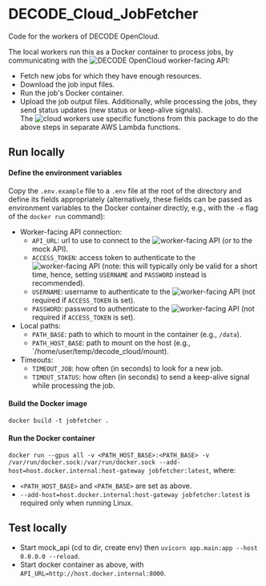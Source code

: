 # DECODE_Cloud_JobFetcher
Code for the workers of DECODE OpenCloud.

The local workers run this as a Docker container to process jobs, by communicating with the ![DECODE OpenCloud worker-facing API](https://github.com/ries-lab/DECODE_Cloud_WorkerAPI):
 - Fetch new jobs for which they have enough resources.
 - Download the job input files.
 - Run the job's Docker container.
 - Upload the job output files.
Additionally, while processing the jobs, they send status updates (new status or keep-alive signals).  
The ![cloud workers](https://github.com/ries-lab/DECODE_AWS_Infrastructure/tree/main/stack/worker/runtime/jobs_handler) use specific functions from this package to do the above steps in separate AWS Lambda functions.

## Run locally
#### Define the environment variables
Copy the `.env.example` file to a `.env` file at the root of the directory and define its fields appropriately (alternatively, these fields can be passed as environment variables to the Docker container directly, e.g., with the `-e` flag of the `docker run` command):
  - Worker-facing API connection:
    - `API_URL`: url to use to connect to the ![worker-facing API](https://github.com/ries-lab/DECODE_Cloud_WorkerAPI) (or to the mock API).
    - `ACCESS_TOKEN`: access token to authenticate to the ![worker-facing API](https://github.com/ries-lab/DECODE_Cloud_WorkerAPI) (note: this will typically only be valid for a short time, hence, setting `USERNAME` and `PASSWORD` instead is recommended).
    - `USERNAME`: username to authenticate to the ![worker-facing API](https://github.com/ries-lab/DECODE_Cloud_WorkerAPI) (not required if `ACCESS_TOKEN` is set).
    - `PASSWORD`: password to authenticate to the ![worker-facing API](https://github.com/ries-lab/DECODE_Cloud_WorkerAPI) (not required if `ACCESS_TOKEN` is set).
  - Local paths:
    - `PATH_BASE`: path to which to mount in the container (e.g., `/data`).
    - `PATH_HOST_BASE`: path to mount on the host (e.g., `/home/user/temp/decode_cloud/mount).
  - Timeouts:
    - `TIMEOUT_JOB`: how often (in seconds) to look for a new job.
    - `TIMOUT_STATUS`: how often (in seconds) to send a keep-alive signal while processing the job.
#### Build the Docker image
`docker build -t jobfetcher .`
#### Run the Docker container
`docker run --gpus all -v <PATH_HOST_BASE>:<PATH_BASE> -v /var/run/docker.sock:/var/run/docker.sock --add-host=host.docker.internal:host-gateway jobfetcher:latest`, where:
 - `<PATH_HOST_BASE>` and `<PATH_BASE>` are set as above.
 - `--add-host=host.docker.internal:host-gateway jobfetcher:latest` is required only when running Linux.

## Test locally
- Start mock_api (cd to dir, create env) then `uvicorn app.main:app --host 0.0.0.0 --reload`.
- Start docker container as above, with `API_URL=http://host.docker.internal:8000`.
